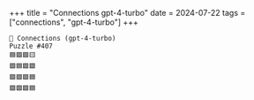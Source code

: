 +++
title = "Connections gpt-4-turbo"
date = 2024-07-22
tags = ["connections", "gpt-4-turbo"]
+++

```text
🤖 Connections (gpt-4-turbo) 
Puzzle #407
🟦🟪🟩🟨
🟩🟦🟩🟩
🟩🟩🟩🟦
🟩🟩🟩🟦
```
